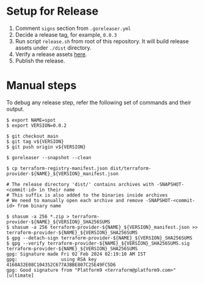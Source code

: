 Setup for Release
==================

1. Comment `signs` section from `.goreleaser.yml`
2. Decide a release tag, for example, `0.0.3`
3. Run script `release.sh` from root of this repository. It will build release assets under `./dist` directory.
4. Verify a release assets [here](https://github.com/rackerlabs/terraform-provider-spot/releases).
5. Publish the release.

# Manual steps

To debug any release step, refer the following set of commands and their output.

```console
$ export NAME=spot
$ export VERSION=0.0.2

$ git checkout main
$ git tag v${VERSION}
$ git push origin v${VERSION}

$ goreleaser --snapshot --clean

$ cp terraform-registry-manifest.json dist/terraform-provider-${NAME}_${VERSION}_manifest.json

# The release directory 'dist/' contains archives with -SNAPSHOT-<commit-id> in their name
# This suffix is also added to the binaries inside archives
# We need to manually open each archive and remove -SNAPSHOT-<commit-id> from binary name

$ shasum -a 256 *.zip > terraform-provider-${NAME}_${VERSION}_SHA256SUMS
$ shasum -a 256 terraform-provider-${NAME}_${VERSION}_manifest.json >> terraform-provider-${NAME}_${VERSION}_SHA256SUMS
$ gpg --detach-sign terraform-provider-${NAME}_${VERSION}_SHA256SUMS
$ gpg --verify terraform-provider-${NAME}_${VERSION}_SHA256SUMS.sig terraform-provider-${NAME}_${VERSION}_SHA256SUMS
gpg: Signature made Fri 02 Feb 2024 02:19:10 AM IST
gpg:                using RSA key 4168A32E08C104352C677A3BBE807C25E49FC5D6
gpg: Good signature from "Platform9 <terraform@platform9.com>" [ultimate]
```
